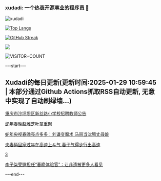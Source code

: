 ### xudadi: 一个热衷开源事业的程序员 👋

![xudadi](https://github-readme-stats-git-masterorgs-github-readme-stats-team.vercel.app/api?username=xudadi)

[![Top Langs](https://github-readme-stats.vercel.app/api/top-langs/?username=xudadi)](https://github.com/anuraghazra/github-readme-stats)

[![GitHub Streak](https://streak-stats.demolab.com?user=xudadi&locale=zh_Hans)](https://git.io/streak-stats)

![](https://raw.githubusercontent.com/xudadi/xudadi/main/assets/github-contribution-grid-snake.svg)

![VISITOR+COUNT](https://komarev.com/ghpvc/?username=xudadi&label=VISITOR+COUNT)


---start---

## Xudadi的每日更新(更新时间:2025-01-29 10:59:45 | 本部分通过Github Actions抓取RSS自动更新, 无意中实现了自动刷绿墙...)

[重庆市沙坪坝区新丝路小学校招聘教师公告](https://www.gongkaoleida.com/article/2277560)

[蛇年春晚赵雅芝叶童重聚](https://m.163.com/news/article/JN1473DS0001899O.html)

[蛇年央视春晚亮点多多：刘谦变魔术 马丽当沈腾丈母娘](https://m.163.com/news/article/JN0OLTVL051492T3.html)

[夫妻俩回家过年在高速上斗气 妻子气得步行出高速](https://m.163.com/news/article/JN0JR5JD051492T3.html)

[3](https://m.163.com/touch/news/sub/domestic)

[李子柒受邀担任“春晚体验官”：让非遗被更多人看见](https://m.163.com/news/article/JN08QLGK051492T3.html)

---end---
